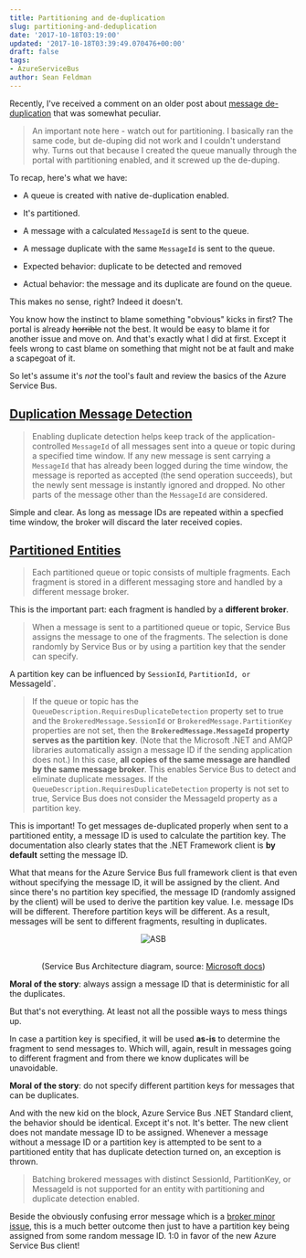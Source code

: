 ```yaml
---
title: Partitioning and de-duplication
slug: partitioning-and-deduplication
date: '2017-10-18T03:19:00'
updated: '2017-10-18T03:39:49.070476+00:00'
draft: false
tags:
- AzureServiceBus
author: Sean Feldman
---
```

Recently, I've received a comment on an older post about [message de-duplication](https://weblogs.asp.net/sfeldman/bend-message-deduplication-on-azure-service-bus-to-your-will) that was somewhat peculiar. 

> An important note here - watch out for partitioning. I basically ran the same code, but de-duping did not work and I couldn't understand why. Turns out that because I created the queue manually through the portal with partitioning enabled, and it screwed up the de-duping.

To recap, here's what we have:

 - A queue is created with native de-duplication enabled.
 - It's partitioned.
 - A message with a calculated `MessageId` is sent to the queue.
 - A message duplicate with the same `MessageId` is sent to the queue.
 - Expected behavior: duplicate to be detected and removed
 - Actual behavior: the message and its duplicate are found on the queue.

This makes no sense, right? Indeed it doesn't.

You know how the instinct to blame something "obvious" kicks in first? The portal is already <strike>horrible</strike> not the best. It would be easy to blame it for another issue and move on. And that's exactly what I did at first. Except it feels wrong to cast blame on something that might not be at fault and make a scapegoat of it.

So let's assume it's _not_ the tool's fault and review the basics of the Azure Service Bus.

## [Duplication Message Detection][1]

> Enabling duplicate detection helps keep track of the application-controlled `MessageId` of all messages sent into a queue or topic during a specified time window. If any new message is sent carrying a `MessageId` that has already been logged during the time window, the message is reported as accepted (the send operation succeeds), but the newly sent message is instantly ignored and dropped. No other parts of the message other than the `MessageId` are considered.

Simple and clear. As long as message IDs are repeated within a specfied time window, the broker will discard the later received copies.

## [Partitioned Entities][2]

> Each partitioned queue or topic consists of multiple fragments. Each fragment is stored in a different messaging store and handled by a different message broker. 

This is the important part: each fragment is handled by a **different broker**.

> When a message is sent to a partitioned queue or topic, Service Bus assigns the message to one of the fragments. The selection is done randomly by Service Bus or by using a partition key that the sender can specify.

A partition key can be influenced by `SessionId`, `PartitionId, or `MessageId`.

>  If the queue or topic has the `QueueDescription.RequiresDuplicateDetection` property set to true and the `BrokeredMessage.SessionId` or `BrokeredMessage.PartitionKey` properties are not set, then the **`BrokeredMessage.MessageId` property serves as the partition key**. (Note that the Microsoft .NET and AMQP libraries automatically assign a message ID if the sending application does not.) In this case, **all copies of the same message are handled by the same message broker**. This enables Service Bus to detect and eliminate duplicate messages. If the `QueueDescription.RequiresDuplicateDetection` property is not set to true, Service Bus does not consider the MessageId property as a partition key.

This is important! To get messages de-duplicated properly when sent to a partitioned entity, a message ID is used to calculate the partition key. The documentation also clearly states that the .NET Framework client is **by default** setting the message ID.

What that means for the Azure Service Bus full framework client is that even without specifying the message ID, it will be assigned by the client. And since there's no partition key specified, the message ID (randomly assigned by the client) will be used to derive the partition key value. I.e. message IDs will be different. Therefore partition keys will be different. As a result, messages will be sent to different fragments, resulting in duplicates. 

<center>
![ASB][3]
<br/>(Service Bus Architecture diagram, source: [Microsoft docs][4])
</center>

**Moral of the story**: always assign a message ID that is deterministic for all the duplicates.

But that's not everything. At least not all the possible ways to mess things up.

In case a partition key is specified, it will be used **as-is** to determine the fragment to send messages to. Which will, again, result in messages going to different fragment and from there we know duplicates will be unavoidable.

**Moral of the story**: do not specify different partition keys for messages that can be duplicates.

And with the new kid on the block, Azure Service Bus .NET Standard client, the behavior should be identical. Except it's not. It's better. The new client does not mandate message ID to be assigned. Whenever a message without a message ID or a partition key is attempted to be sent to a partitioned entity that has duplicate detection turned on, an exception is thrown.

> Batching brokered messages with distinct SessionId, PartitionKey, or MessageId  is not supported for an entity with partitioning and duplicate detection enabled. 

Beside the obviously confusing error message which is a [broker minor issue][5], this is a much better outcome then just to have a partition key being assigned from some random message ID. 1:0 in favor of the new Azure Service Bus client!


[1]: https://docs.microsoft.com/en-us/azure/service-bus-messaging/duplicate-detection
[2]: https://docs.microsoft.com/en-us/azure/service-bus-messaging/service-bus-partitioning
[3]: https://aspblogs.blob.core.windows.net:443/media/sfeldman/2017/partitioning-and-de-duplication/asb.architecture.png
[4]: https://docs.microsoft.com/en-us/azure/service-bus-messaging/service-bus-architecture
[5]: https://github.com/Azure/azure-service-bus/issues/103
